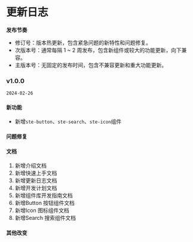 # 更新日志

**发布节奏**

- 修订号：版本热更新，包含紧急问题的新特性和问题修复。
- 次版本号：通常每隔 1 ~ 2 周发布，包含新组件或较大的功能更新，向下兼容。
- 主版本号：无固定的发布时间，包含不兼容更新和重大功能更新。


### v1.0.0

`2024-02-26`

#### 新功能

- 新增`ste-button`、`ste-search`、`ste-icon`组件

#### 问题修复



#### 文档
1. 新增介绍文档
2. 新增快速上手文档
3. 新增更新日志文档
4. 新增开发计划文档
5. 新增组件库开发指南文档
6. 新增Button 按钮组件文档
7. 新增Icon 图标组件文档
8. 新增Search 搜索组件文档


#### 其他改变
